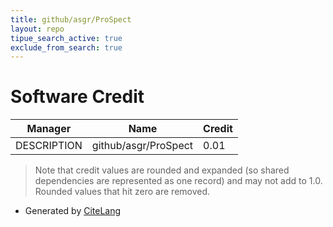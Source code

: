 ```yaml
---
title: github/asgr/ProSpect
layout: repo
tipue_search_active: true
exclude_from_search: true
---
```

# Software Credit

|Manager|Name|Credit|
|-------|----|------|
|DESCRIPTION|github/asgr/ProSpect|0.01|


> Note that credit values are rounded and expanded (so shared dependencies are represented as one record) and may not add to 1.0. Rounded values that hit zero are removed.


- Generated by [CiteLang](https://github.com/vsoch/citelang)
